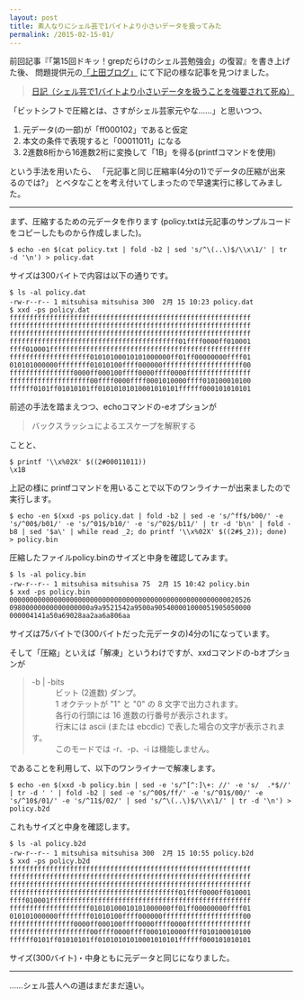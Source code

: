 ```yaml
---
layout: post
title: 素人なりにシェル芸で1バイトより小さいデータを扱ってみた
permalink: /2015-02-15-01/
---
```


前回記事『「第15回ドキッ！grepだらけのシェル芸勉強会」の復習』を書き上げた後、
問題提供元の[「上田ブログ」](http://blog.ueda.asia/)
にて下記の様な記事を見つけました。

> [日記（シェル芸で1バイトより小さいデータを扱うことを強要されて死ぬ）](http://blog.ueda.asia/?p=5232)

「ビットシフトで圧縮とは、さすがシェル芸家元やな……」と思いつつ、

1. 元データ(の一部)が「ff000102」であると仮定
2. 本文の条件で表現すると「00011011」になる
3. 2進数8桁から16進数2桁に変換して「1B」を得る(printfコマンドを使用)

という手法を用いたら、
「元記事と同じ圧縮率(4分の1)でデータの圧縮が出来るのでは?」
とベタなことを考え付いてしまったので早速実行に移してみました。

------------------------------------------------------------------------------

まず、圧縮するための元データを作ります
(policy.txtは元記事のサンプルコードをコピーしたものから作成しました)。

    $ echo -en $(cat policy.txt | fold -b2 | sed 's/^\(..\)$/\\x\1/' | tr -d '\n') > policy.dat

サイズは300バイトで内容は以下の通りです。

    $ ls -al policy.dat
    -rw-r--r-- 1 mitsuhisa mitsuhisa 300  2月 15 10:23 policy.dat
    $ xxd -ps policy.dat
    ffffffffffffffffffffffffffffffffffffffffffffffffffffffffffff
    ffffffffffffffffffffffffffffffffffffffffffffffffffffffffffff
    ffffffffffffffffffffffffffffffffffffffffffffffffffffffffffff
    ffffffffffffffffffffffffffffffffffffffffff01ffff0000ff010001
    ffff010001ffffffffffffffffffffffffffffffffffffffffffffffffff
    ffffffffffffffffffff01010100010101000000ff01ff00000000ffff01
    010101000000ffffffff01010100ffff000000ffffffffffffffffffff00
    ffffffffffffffff0000ff000100ffff0000ffff0000ffffffffffffffff
    ffffffffffffffffffff00ffff0000ffff0001010000ffff010100010100
    ffffff0101ff01010101ff01010101010001010101ffffff000101010101

前述の手法を踏まえつつ、echoコマンドの-eオプションが

> バックスラッシュによるエスケープを解釈する

ことと、

    $ printf '\\x%02X' $((2#00011011))
    \x1B

上記の様に
printfコマンドを用いることで以下のワンライナーが出来ましたので実行します。

    $ echo -en $(xxd -ps policy.dat | fold -b2 | sed -e 's/^ff$/b00/' -e 's/^00$/b01/' -e 's/^01$/b10/' -e 's/^02$/b11/' | tr -d 'b\n' | fold -b8 | sed '$a\' | while read _2; do printf '\\x%02X' $((2#$_2)); done) > policy.bin

圧縮したファイルpolicy.binのサイズと中身を確認してみます。

    $ ls -al policy.bin
    -rw-r--r-- 1 mitsuhisa mitsuhisa 75  2月 15 10:42 policy.bin
    $ xxd -ps policy.bin
    000000000000000000000000000000000000000000000000000000020526
    09800000000000000000a9a9521542a9500a905400001000051905050000
    000004141a50a69028aa2aa6a806aa

サイズは75バイトで(300バイトだった元データの)4分の1になっています。

そして「圧縮」といえば「解凍」というわけですが、xxdコマンドの-bオプションが

> -b | -bits  
> 　　　ビット  (2進数)  ダンプ。  
> 　　　1 オクテットが "1" と "0" の 8 文字で出力されます。  
> 　　　各行の行頭には 16 進数の行番号が表示されます。  
> 　　　行末には ascii (または ebcdic) で表した場合の文字が表示されます。  
> 　　　このモードでは -r、-p、-i は機能しません。  

であることを利用して、以下のワンライナーで解凍します。

    $ echo -en $(xxd -b policy.bin | sed -e 's/^[^:]\+: //' -e 's/  .*$//' | tr -d ' ' | fold -b2 | sed -e 's/^00$/ff/' -e 's/^01$/00/' -e 's/^10$/01/' -e 's/^11$/02/' | sed 's/^\(..\)$/\\x\1/' | tr -d '\n') > policy.b2d

これもサイズと中身を確認します。

    $ ls -al policy.b2d
    -rw-r--r-- 1 mitsuhisa mitsuhisa 300  2月 15 10:55 policy.b2d
    $ xxd -ps policy.b2d
    ffffffffffffffffffffffffffffffffffffffffffffffffffffffffffff
    ffffffffffffffffffffffffffffffffffffffffffffffffffffffffffff
    ffffffffffffffffffffffffffffffffffffffffffffffffffffffffffff
    ffffffffffffffffffffffffffffffffffffffffff01ffff0000ff010001
    ffff010001ffffffffffffffffffffffffffffffffffffffffffffffffff
    ffffffffffffffffffff01010100010101000000ff01ff00000000ffff01
    010101000000ffffffff01010100ffff000000ffffffffffffffffffff00
    ffffffffffffffff0000ff000100ffff0000ffff0000ffffffffffffffff
    ffffffffffffffffffff00ffff0000ffff0001010000ffff010100010100
    ffffff0101ff01010101ff01010101010001010101ffffff000101010101

サイズ(300バイト)・中身ともに元データと同じになりました。

------------------------------------------------------------------------------

……シェル芸人への道はまだまだ遠い。
